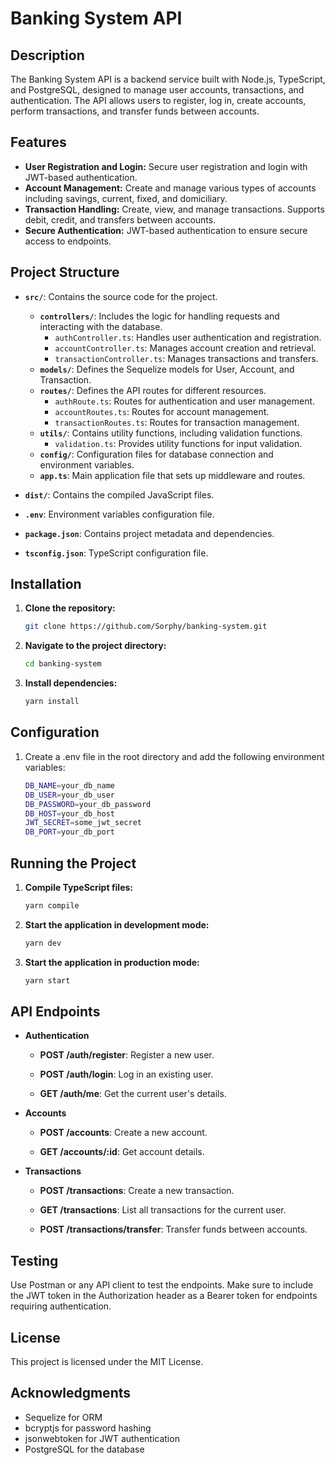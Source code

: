 # Banking System API

## Description

The Banking System API is a backend service built with Node.js, TypeScript, and PostgreSQL, designed to manage user accounts, transactions, and authentication. The API allows users to register, log in, create accounts, perform transactions, and transfer funds between accounts.

## Features

- **User Registration and Login:** Secure user registration and login with JWT-based authentication.
- **Account Management:** Create and manage various types of accounts including savings, current, fixed, and domiciliary.
- **Transaction Handling:** Create, view, and manage transactions. Supports debit, credit, and transfers between accounts.
- **Secure Authentication:** JWT-based authentication to ensure secure access to endpoints.

## Project Structure

- **`src/`**: Contains the source code for the project.
  - **`controllers/`**: Includes the logic for handling requests and interacting with the database.
    - `authController.ts`: Handles user authentication and registration.
    - `accountController.ts`: Manages account creation and retrieval.
    - `transactionController.ts`: Manages transactions and transfers.
  - **`models/`**: Defines the Sequelize models for User, Account, and Transaction.
  - **`routes/`**: Defines the API routes for different resources.
    - `authRoute.ts`: Routes for authentication and user management.
    - `accountRoutes.ts`: Routes for account management.
    - `transactionRoutes.ts`: Routes for transaction management.
  - **`utils/`**: Contains utility functions, including validation functions.
    - `validation.ts`: Provides utility functions for input validation.
  - **`config/`**: Configuration files for database connection and environment variables.
  - **`app.ts`**: Main application file that sets up middleware and routes.

- **`dist/`**: Contains the compiled JavaScript files.
- **`.env`**: Environment variables configuration file.
- **`package.json`**: Contains project metadata and dependencies.
- **`tsconfig.json`**: TypeScript configuration file.

## Installation

1. **Clone the repository:**

   ```bash
   git clone https://github.com/Sorphy/banking-system.git
   ```
2. **Navigate to the project directory:**

   ```bash
   cd banking-system
   ```
2. **Install dependencies:**

   ```bash
   yarn install
   ```

## Configuration
1. Create a .env file in the root directory and add the following environment variables:

   ```bash
   DB_NAME=your_db_name
   DB_USER=your_db_user
   DB_PASSWORD=your_db_password
   DB_HOST=your_db_host
   JWT_SECRET=some_jwt_secret
   DB_PORT=your_db_port
   ```

## Running the Project

1. **Compile TypeScript files:**

   ```bash
   yarn compile
   ```
2. **Start the application in development mode:**

   ```bash
   yarn dev
   ```
2. **Start the application in production mode:**

   ```bash
   yarn start
   ```

## API Endpoints

- **Authentication**
   
  - **POST /auth/register**: Register a new user.
    
  - **POST /auth/login**: Log in an existing user.
    
  - **GET /auth/me**: Get the current user's details.
    
- **Accounts**
   
  - **POST /accounts**: Create a new account.
    
  - **GET /accounts/:id**: Get account details.
    
- **Transactions**
   
  - **POST /transactions**: Create a new transaction.
    
  - **GET /transactions**: List all transactions for the current user.
    
  - **POST /transactions/transfer**: Transfer funds between accounts.


## Testing
Use Postman or any API client to test the endpoints. Make sure to include the JWT token in the Authorization header as a Bearer token for endpoints requiring authentication.


## License
This project is licensed under the MIT License.


## Acknowledgments
- Sequelize for ORM
- bcryptjs for password hashing
- jsonwebtoken for JWT authentication
- PostgreSQL for the database
